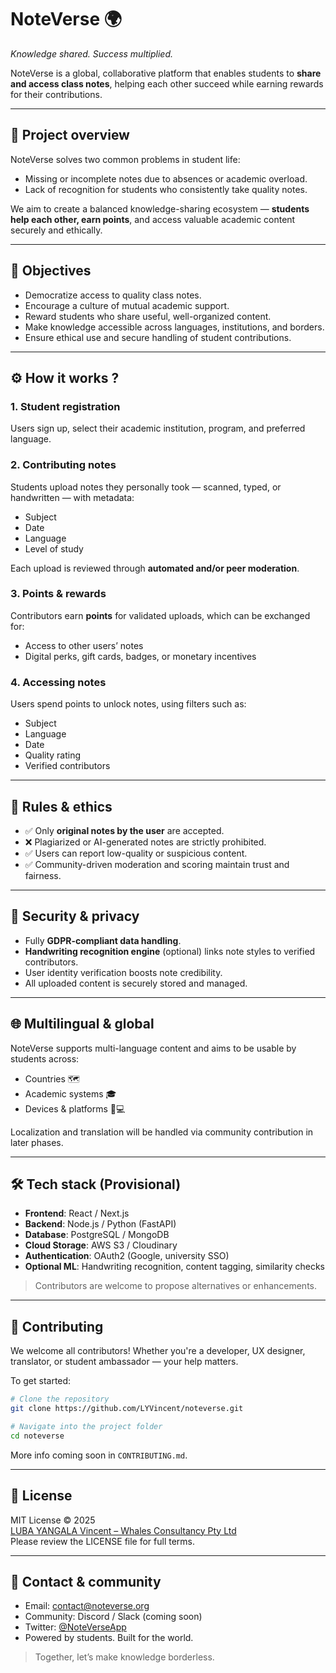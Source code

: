 # NoteVerse 🌍  
*Knowledge shared. Success multiplied.*

NoteVerse is a global, collaborative platform that enables students to **share and access class notes**, helping each other succeed while earning rewards for their contributions.

---

## 🚀 Project overview

NoteVerse solves two common problems in student life:
- Missing or incomplete notes due to absences or academic overload.
- Lack of recognition for students who consistently take quality notes.

We aim to create a balanced knowledge-sharing ecosystem — **students help each other, earn points**, and access valuable academic content securely and ethically.

---

## 🎯 Objectives

- Democratize access to quality class notes.
- Encourage a culture of mutual academic support.
- Reward students who share useful, well-organized content.
- Make knowledge accessible across languages, institutions, and borders.
- Ensure ethical use and secure handling of student contributions.

---

## ⚙️ How it works ?

### 1. Student registration  
Users sign up, select their academic institution, program, and preferred language.

### 2. Contributing notes  
Students upload notes they personally took — scanned, typed, or handwritten — with metadata:
- Subject
- Date
- Language
- Level of study

Each upload is reviewed through **automated and/or peer moderation**.

### 3. Points & rewards  
Contributors earn **points** for validated uploads, which can be exchanged for:
- Access to other users’ notes
- Digital perks, gift cards, badges, or monetary incentives

### 4. Accessing notes  
Users spend points to unlock notes, using filters such as:
- Subject
- Language
- Date
- Quality rating
- Verified contributors

---

## 📏 Rules & ethics

- ✅ Only **original notes by the user** are accepted.
- ❌ Plagiarized or AI-generated notes are strictly prohibited.
- ✅ Users can report low-quality or suspicious content.
- ✅ Community-driven moderation and scoring maintain trust and fairness.

---

## 🔐 Security & privacy

- Fully **GDPR-compliant data handling**.
- **Handwriting recognition engine** (optional) links note styles to verified contributors.
- User identity verification boosts note credibility.
- All uploaded content is securely stored and managed.

---

## 🌐 Multilingual & global

NoteVerse supports multi-language content and aims to be usable by students across:
- Countries 🗺️
- Academic systems 🎓
- Devices & platforms 📱💻

Localization and translation will be handled via community contribution in later phases.

---

## 🛠️ Tech stack (Provisional)

- **Frontend**: React / Next.js
- **Backend**: Node.js / Python (FastAPI)
- **Database**: PostgreSQL / MongoDB
- **Cloud Storage**: AWS S3 / Cloudinary
- **Authentication**: OAuth2 (Google, university SSO)
- **Optional ML**: Handwriting recognition, content tagging, similarity checks

> Contributors are welcome to propose alternatives or enhancements.

---

## 🤝 Contributing

We welcome all contributors! Whether you're a developer, UX designer, translator, or student ambassador — your help matters.

To get started:

```bash
# Clone the repository
git clone https://github.com/LYVincent/noteverse.git

# Navigate into the project folder
cd noteverse
```

More info coming soon in `CONTRIBUTING.md`.

---

## 📄 License

MIT License © 2025  
[LUBA YANGALA Vincent – Whales Consultancy Pty Ltd](https://www.whales-consultancy.com)  
Please review the LICENSE file for full terms.

---

## 💬 Contact & community

- Email: contact@noteverse.org  
- Community: Discord / Slack (coming soon)  
- Twitter: [@NoteVerseApp](https://twitter.com/NoteVerseApp)  
- Powered by students. Built for the world.

> Together, let’s make knowledge borderless.

